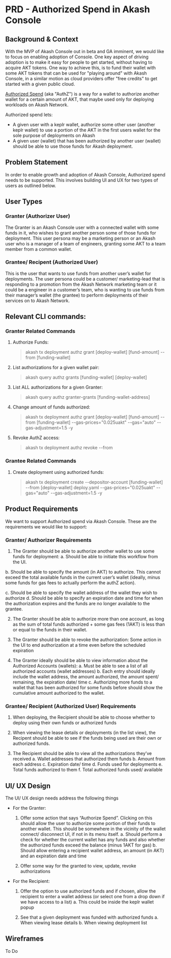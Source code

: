 # PRD - Authorized Spend in Akash Console

## Background & Context

With the MVP of Akash Console out in beta and GA imminent, we would like to focus on enabling adoption of Console. One key aspect of driving adoption is to make it easy for people to get started, without having to acquire AKT tokens. One way to achieve this, is to fund their wallet with some AKT tokens that can be used for "playing around" with Akash Console, in a similar motion as cloud providers offer "free credits" to get started with a given public cloud.

[Authorized Spend](https://docs.akash.network/features/authorized-spend) (aka "AuthZ") is a way for a wallet to authorize another wallet for a certain amount of AKT, that maybe used only for deploying workloads on Akash Network.

Authorized spend lets:
- A given user with a keplr wallet, authorize some other user (another keplr wallet) to use a portion of the AKT in the first users wallet for the sole purpose of deployments on Akash
- A given user (wallet) that has been authorized by another user (wallet) should be able to use those funds for Akash deployment.

## Problem Statement

In order to enable growth and adoption of Akash Console, Authorized spend needs to be supported. This involves building UI and UX for two types of users as outlined below.

## User Types

### Granter (Authorizer User)

The Granter is an Akash Console user with a connected wallet with some funds in it, who wishes to grant another person some of those funds for deployment. This user persona may be a  marketing person or an Akash user who is a manager of a team of engineers, granting some AKT to a team member from a common wallet.

### Grantee/ Recipent (Authorized User)

This is the user that wants to use funds from another user’s wallet for deployments. The user persona could be a customer/ marketing-lead that is responding to a promotion from the Akash Network marketing team or it could be a engineer in a customer’s team, who is wanting to use funds from their manager’s wallet (the grantee) to perform deployments of their services on to Akash Network.


## Relevant CLI commands:

### Granter Related Commands

1. Authorize Funds:
   > akash tx deployment authz grant [deploy-wallet] [fund-amount] --from [funding-wallet]
2. List authorizations for a given wallet pair: 
   > akash query authz grants [funding-wallet] [deploy-wallet]
3. List ALL authorizations for a given Granter:
   > akash query authz granter-grants [funding-wallet-address] 
4. Change amount of funds authorized:
   > akash tx deployment authz grant [deploy-wallet] [fund-amount] --from [funding-wallet] --gas-prices="0.025uakt" --gas="auto" --gas-adjustment=1.5 -y
5. Revoke AuthZ access:
   > akash tx deployment authz revoke <deploy-wallet> --from <funding-wallet>

### Grantee Related Commands

1. Create deployment using authorized funds:
   > akash tx deployment create --depositor-account [funding-wallet] --from [deploy-wallet] deploy.yaml --gas-prices="0.025uakt" --gas="auto" --gas-adjustment=1.5 -y 

## Product Requirements

We want to support Authorized spend via Akash Console. These are the requirements we would like to support:

### Granter/ Authorizer Requirements

1. The Granter should be able to authorize another wallet to use some funds for deployment:
  a. Should be able to initiate this workflow from the UI.

  b. Should be able to specify the amount (in AKT) to authorize. This cannot exceed the total available funds in the current user’s wallet (ideally, minus some funds for gas fees to actually perform the authZ action).

  c. Should be able to specify the wallet address of the wallet they wish to authorize
  d. Should be able to specify an expiration date and time for when the authorization expires and the funds are no longer available to the grantee.

2. The Granter should be able to authorize more than one account, as long as the sum of total funds authorized + some gas fees (1AKT) is less than or equal to the funds in their wallet.

3. The Granter should be able to revoke the authorization: Some action in the UI to end authorization at a time even before the scheduled expiration

4. The Granter ideally should be able to view information about the Authorized Accounts (wallets):
  a. Must be able to see a list of all authorized accounts (wallet addresses)
  b. Each entry should ideally include the wallet address, the amount authorized, the amount spent/ remaining, the expiration date/ time 
  c. Authorizing more funds to a wallet that has been authorized for some funds before should show the cumulative amount authorized to the wallet.

### Grantee/ Recipient (Authorized User) Requirements

1. When deploying, the Recipient should be able to choose whether to deploy using their own funds or authorized funds

2. When viewing the lease details or deployments (in the list view), the Recipent should be able to see if the funds being used are their own or authorized funds.

3. The Recipient should be able to view all the authorizations they’ve received
  a. Wallet addresses that authorized them funds
  b. Amount from each address
  c. Expiration date/ time
  d. Funds used for deployments
  e. Total funds authorized to them
  f. Total authorized funds used/ available

## UI/ UX Design
The UI/ UX design needs address the following things

- For the Granter:
  1. Offer some action that says “Authorize Spend”. Clicking on this should allow the user to authorize some portion of their funds to another wallet. This should be somewhere in the vicinity of the wallet connect/ disconnect UI, if not in its menu itself.
  a. Should perform a check for whether the current wallet has any funds and also whether the authorized funds exceed the balance (minus 1AKT for gas)
  b. Should allow entering a recipient wallet address, an amount (in AKT) and an expiration date and time

  2. Offer some way for the granted to view, update, revoke authorizations

- For the Recipient:
  1. Offer the option to use authorized funds and if chosen, allow the recipient to enter a wallet address (or select one from a drop down if we have access to a list)
     a. This could be inside the keplr wallet popup

  2. See that a given deployment was funded with authorized funds
     a. When viewing lease details
     b. When viewing deployment list

## Wireframes
To Do